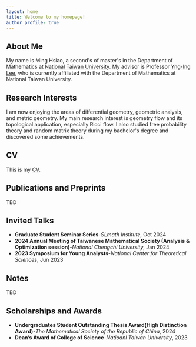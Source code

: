 ```yaml
---
layout: home
title: Welcome to my homepage!
author_profile: true
---
```

## About Me
My name is Ming Hsiao, a second's of master's in the Department of Mathematics at [National Taiwan University](https://www.ntu.edu.tw/english/). My advisor is Professor [Yng-Ing Lee](https://www.math.ntu.edu.tw/en/entity_people/entity_people/21459), who is currently affiliated with the Department of Mathematics at National Taiwan University.
## Research Interests
I am now enjoying the areas of differential geometry, geometric analysis, and metric geometry. My main research interest is geometry flow and its topological application, especially Ricci flow. I also studied free probability theory and random matrix theory during my bachelor's degree and discovered some achievements.
## CV
This is my [CV](/CV.pdf).

## Publications and Preprints
TBD
## Invited Talks
- **Graduate Student Seminar Series**-*SLmath Institute*, Oct 2024
- **2024 Annual Meeting of Taiwanese Mathematical Society (Analysis & Optimization session)**-*National Chengchi University*, Jan 2024
-	**2023 Symposium for Young Analysts**-*National Center for Theoretical Sciences*, Jun 2023
	
## Notes
TBD

## Scholarships and Awards
- **Undergraduates Student Outstanding Thesis Award(High Distinction Award)**-*The Mathematical Society of the Republic of China*, 2024
- **Dean’s Award of College of Science**-*Natioanl Taiwan University*, 2023
